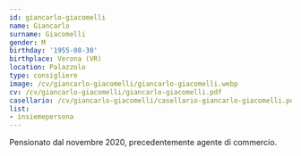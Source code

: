 ```yaml
---
id: giancarlo-giacomelli
name: Giancarlo
surname: Giacomelli
gender: M
birthday: '1955-08-30'
birthplace: Verona (VR)
location: Palazzolo
type: consigliere
image: /cv/giancarlo-giacomelli/giancarlo-giacomelli.webp
cv: /cv/giancarlo-giacomelli/giancarlo-giacomelli.pdf
casellario: /cv/giancarlo-giacomelli/casellario-giancarlo-giacomelli.pdf
list:
- insiemepersona
---
```


Pensionato dal novembre 2020, precedentemente agente di commercio.